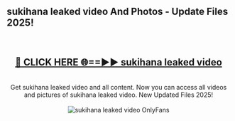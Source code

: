<h2>sukihana leaked video And Photos - Update Files 2025!</h2>
<br>
<div align="center">
<h2><a href="https://betterlinks.top/A2PfLJ" rel="nofollow">🔴 CLICK HERE 🌐==►► sukihana leaked video</a></h2>
<br>
Get sukihana leaked video and all content. Now you can access all videos and pictures of sukihana leaked video. New Updated Files 2025!
<br>
<br>
<a href="https://betterlinks.top/A2PfLJ" rel="nofollow" data-target="animated-image.originalLink"><img src="https://i.imgur.com/dJHk4Zq.gif" alt="sukihana leaked video OnlyFans" style="max-width: 100%; display: inline-block;" data-target="animated-image.originalImage"></a>
</div>
<br>